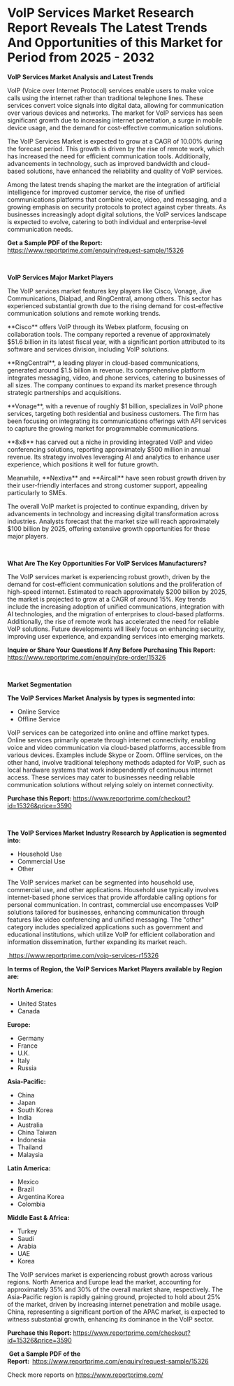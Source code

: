 <p><h1>VoIP Services Market Research Report Reveals The Latest Trends And Opportunities of this Market for Period from 2025 - 2032</h1></p><p><strong>VoIP Services Market Analysis and Latest Trends</strong></p>
<p><p>VoIP (Voice over Internet Protocol) services enable users to make voice calls using the internet rather than traditional telephone lines. These services convert voice signals into digital data, allowing for communication over various devices and networks. The market for VoIP services has seen significant growth due to increasing internet penetration, a surge in mobile device usage, and the demand for cost-effective communication solutions.</p><p>The VoIP Services Market is expected to grow at a CAGR of 10.00% during the forecast period. This growth is driven by the rise of remote work, which has increased the need for efficient communication tools. Additionally, advancements in technology, such as improved bandwidth and cloud-based solutions, have enhanced the reliability and quality of VoIP services.</p><p>Among the latest trends shaping the market are the integration of artificial intelligence for improved customer service, the rise of unified communications platforms that combine voice, video, and messaging, and a growing emphasis on security protocols to protect against cyber threats. As businesses increasingly adopt digital solutions, the VoIP services landscape is expected to evolve, catering to both individual and enterprise-level communication needs.</p></p>
<p><strong>Get a Sample PDF of the Report:&nbsp;</strong> <a href="https://www.reportprime.com/enquiry/request-sample/15326?utm_campaign=2246&utm_medium=2&utm_source=Github&utm_content=ia&utm_term=20032025&utm_id=voip-services">https://www.reportprime.com/enquiry/request-sample/15326</a></p>
<p>&nbsp;</p>
<p><strong>VoIP Services Major Market Players</strong></p>
<p><p>The VoIP services market features key players like Cisco, Vonage, Jive Communications, Dialpad, and RingCentral, among others. This sector has experienced substantial growth due to the rising demand for cost-effective communication solutions and remote working trends. </p><p>**Cisco** offers VoIP through its Webex platform, focusing on collaboration tools. The company reported a revenue of approximately $51.6 billion in its latest fiscal year, with a significant portion attributed to its software and services division, including VoIP solutions. </p><p>**RingCentral**, a leading player in cloud-based communications, generated around $1.5 billion in revenue. Its comprehensive platform integrates messaging, video, and phone services, catering to businesses of all sizes. The company continues to expand its market presence through strategic partnerships and acquisitions.</p><p>**Vonage**, with a revenue of roughly $1 billion, specializes in VoIP phone services, targeting both residential and business customers. The firm has been focusing on integrating its communications offerings with API services to capture the growing market for programmable communications.</p><p>**8x8** has carved out a niche in providing integrated VoIP and video conferencing solutions, reporting approximately $500 million in annual revenue. Its strategy involves leveraging AI and analytics to enhance user experience, which positions it well for future growth.</p><p>Meanwhile, **Nextiva** and **Aircall** have seen robust growth driven by their user-friendly interfaces and strong customer support, appealing particularly to SMEs. </p><p>The overall VoIP market is projected to continue expanding, driven by advancements in technology and increasing digital transformation across industries. Analysts forecast that the market size will reach approximately $100 billion by 2025, offering extensive growth opportunities for these major players.</p></p>
<p>&nbsp;</p>
<p><strong>What Are The Key Opportunities For VoIP Services Manufacturers?</strong></p>
<p><p>The VoIP services market is experiencing robust growth, driven by the demand for cost-efficient communication solutions and the proliferation of high-speed internet. Estimated to reach approximately $200 billion by 2025, the market is projected to grow at a CAGR of around 15%. Key trends include the increasing adoption of unified communications, integration with AI technologies, and the migration of enterprises to cloud-based platforms. Additionally, the rise of remote work has accelerated the need for reliable VoIP solutions. Future developments will likely focus on enhancing security, improving user experience, and expanding services into emerging markets.</p></p>
<p><strong>Inquire or Share Your Questions If Any Before Purchasing This Report:</strong> <a href="https://www.reportprime.com/enquiry/pre-order/15326?utm_campaign=2246&utm_medium=2&utm_source=Github&utm_content=ia&utm_term=20032025&utm_id=voip-services">https://www.reportprime.com/enquiry/pre-order/15326</a></p>
<p>&nbsp;</p>
<p><strong>Market Segmentation</strong></p>
<p><strong>The VoIP Services Market Analysis by types is segmented into:</strong></p>
<p><ul><li>Online Service</li><li>Offline Service</li></ul></p>
<p><p>VoIP services can be categorized into online and offline market types. Online services primarily operate through internet connectivity, enabling voice and video communication via cloud-based platforms, accessible from various devices. Examples include Skype or Zoom. Offline services, on the other hand, involve traditional telephony methods adapted for VoIP, such as local hardware systems that work independently of continuous internet access. These services may cater to businesses needing reliable communication solutions without relying solely on internet connectivity.</p></p>
<p><strong>Purchase this Report:&nbsp;</strong><a href="https://www.reportprime.com/checkout?id=15326&price=3590&utm_campaign=2246&utm_medium=2&utm_source=Github&utm_content=ia&utm_term=20032025&utm_id=voip-services">https://www.reportprime.com/checkout?id=15326&price=3590</a></p>
<p>&nbsp;</p>
<p><strong>The VoIP Services Market Industry Research by Application is segmented into:</strong></p>
<p><ul><li>Household Use</li><li>Commercial Use</li><li>Other</li></ul></p>
<p><p>The VoIP services market can be segmented into household use, commercial use, and other applications. Household use typically involves internet-based phone services that provide affordable calling options for personal communication. In contrast, commercial use encompasses VoIP solutions tailored for businesses, enhancing communication through features like video conferencing and unified messaging. The "other" category includes specialized applications such as government and educational institutions, which utilize VoIP for efficient collaboration and information dissemination, further expanding its market reach.</p></p>
<p><a href="https://www.reportprime.com/voip-services-r15326?utm_campaign=2246&utm_medium=2&utm_source=Github&utm_content=ia&utm_term=20032025&utm_id=voip-services">&nbsp;https://www.reportprime.com/voip-services-r15326</a></p>
<p><strong>In terms of Region, the VoIP Services Market Players available by Region are:</strong></p>
<p>
    <p> <strong> North America: </strong>
        <ul>
            <li>United States</li>
            <li>Canada</li>
        </ul>
        </p> 
    <p> <strong> Europe: </strong>
        <ul>
            <li>Germany</li>
            <li>France</li>
            <li>U.K.</li>
            <li>Italy</li>
            <li>Russia</li>
        </ul>
        </p> 
    <p> <strong> Asia-Pacific: </strong>
        <ul>
            <li>China</li>
            <li>Japan</li>
            <li>South Korea</li>
            <li>India</li>
            <li>Australia</li>
            <li>China Taiwan</li>
            <li>Indonesia</li>
            <li>Thailand</li>
            <li>Malaysia</li>
        </ul>
        </p> 
    <p> <strong> Latin America: </strong>
        <ul>
            <li>Mexico</li>
            <li>Brazil</li>
            <li>Argentina Korea</li>
            <li>Colombia</li>
        </ul>
        </p> 
    <p> <strong> Middle East & Africa: </strong>
        <ul>
            <li>Turkey</li>
            <li>Saudi</li>
            <li>Arabia</li>
            <li>UAE</li>
            <li>Korea</li>
        </ul>
    </p>
    </p>
<p><p>The VoIP services market is experiencing robust growth across various regions. North America and Europe lead the market, accounting for approximately 35% and 30% of the overall market share, respectively. The Asia-Pacific region is rapidly gaining ground, projected to hold about 25% of the market, driven by increasing internet penetration and mobile usage. China, representing a significant portion of the APAC market, is expected to witness substantial growth, enhancing its dominance in the VoIP sector.</p></p>
<p><strong>Purchase this Report: </strong><a href="https://www.reportprime.com/checkout?id=15326&price=3590&utm_campaign=2246&utm_medium=2&utm_source=Github&utm_content=ia&utm_term=20032025&utm_id=voip-services">https://www.reportprime.com/checkout?id=15326&price=3590</a></p>
<p>&nbsp;<strong>Get a Sample PDF of the Report:&nbsp;&nbsp;</strong><a href="https://www.reportprime.com/enquiry/request-sample/15326?utm_campaign=2246&utm_medium=2&utm_source=Github&utm_content=ia&utm_term=20032025&utm_id=voip-services">https://www.reportprime.com/enquiry/request-sample/15326</a></p>
<p><strong></strong></p>
<p>Check more reports on <a href="https://www.reportprime.com/?utm_campaign=2246&utm_medium=2&utm_source=Github&utm_content=ia&utm_term=20032025&utm_id=voip-services">https://www.reportprime.com/</a></p>